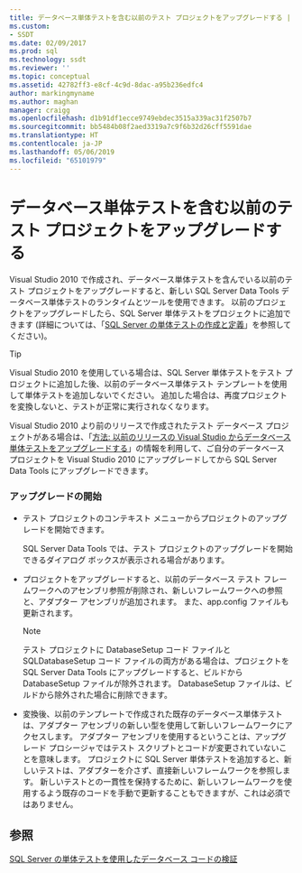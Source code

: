 ```yaml
---
title: データベース単体テストを含む以前のテスト プロジェクトをアップグレードする | Microsoft Docs
ms.custom:
- SSDT
ms.date: 02/09/2017
ms.prod: sql
ms.technology: ssdt
ms.reviewer: ''
ms.topic: conceptual
ms.assetid: 42782ff3-e8cf-4c9d-8dac-a95b236edfc4
author: markingmyname
ms.author: maghan
manager: craigg
ms.openlocfilehash: d1b91df1ecce9749ebdec3515a339ac31f2507b7
ms.sourcegitcommit: bb5484b08f2aed3319a7c9f6b32d26cff5591dae
ms.translationtype: HT
ms.contentlocale: ja-JP
ms.lasthandoff: 05/06/2019
ms.locfileid: "65101979"
---
```

# <a name="upgrade-an-older-test-project-containing-database-unit-tests"></a>データベース単体テストを含む以前のテスト プロジェクトをアップグレードする
Visual Studio 2010 で作成され、データベース単体テストを含んでいる以前のテスト プロジェクトをアップグレードすると、新しい SQL Server Data Tools データベース単体テストのランタイムとツールを使用できます。 以前のプロジェクトをアップグレードしたら、SQL Server 単体テストをプロジェクトに追加できます (詳細については、「[SQL Server の単体テストの作成と定義](../ssdt/creating-and-defining-sql-server-unit-tests.md)」を参照してください)。  
  
> [!TIP]  
> Visual Studio 2010 を使用している場合は、SQL Server 単体テストをテスト プロジェクトに追加した後、以前のデータベース単体テスト テンプレートを使用して単体テストを追加しないでください。 追加した場合は、再度プロジェクトを変換しないと、テストが正常に実行されなくなります。  
  
Visual Studio 2010 より前のリリースで作成されたテスト データベース プロジェクトがある場合は、「[方法: 以前のリリースの Visual Studio からデータベース単体テストをアップグレードする](https://msdn.microsoft.com/library/dd193412(VS.100).aspx)」の情報を利用して、ご自分のデータベース プロジェクトを Visual Studio 2010 にアップグレードしてから SQL Server Data Tools にアップグレードできます。  
  
### <a name="initiating-an-upgrade"></a>アップグレードの開始  
  
-   テスト プロジェクトのコンテキスト メニューからプロジェクトのアップグレードを開始できます。  
  
    SQL Server Data Tools では、テスト プロジェクトのアップグレードを開始できるダイアログ ボックスが表示される場合があります。  
  
-   プロジェクトをアップグレードすると、以前のデータベース テスト フレームワークへのアセンブリ参照が削除され、新しいフレームワークへの参照と、アダプター アセンブリが追加されます。 また、app.config ファイルも更新されます。  
  
    > [!NOTE]  
    > テスト プロジェクトに DatabaseSetup コード ファイルと SQLDatabaseSetup コード ファイルの両方がある場合は、プロジェクトを SQL Server Data Tools にアップグレードすると、ビルドから DatabaseSetup ファイルが除外されます。 DatabaseSetup ファイルは、ビルドから除外された場合に削除できます。  
  
-   変換後、以前のテンプレートで作成された既存のデータベース単体テストは、アダプター アセンブリの新しい型を使用して新しいフレームワークにアクセスします。 アダプター アセンブリを使用するということは、アップグレード プロシージャではテスト スクリプトとコードが変更されていないことを意味します。 プロジェクトに SQL Server 単体テストを追加すると、新しいテストは、アダプターを介さず、直接新しいフレームワークを参照します。 新しいテストとの一貫性を保持するために、新しいフレームワークを使用するよう既存のコードを手動で更新することもできますが、これは必須ではありません。  
  
## <a name="see-also"></a>参照  
[SQL Server の単体テストを使用したデータベース コードの検証](../ssdt/verifying-database-code-by-using-sql-server-unit-tests.md)  
  
